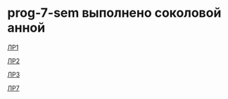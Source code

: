 # prog-7-sem выполнено соколовой анной

[ЛР1](https://github.com/calabiyauspace/prog-7-sem/tree/main/lr1)

[ЛР2](https://github.com/calabiyauspace/prog-7-sem/tree/main/lr2)

[ЛР3](https://github.com/calabiyauspace/prog-7-sem/tree/main/lr3)

[ЛР7](https://github.com/calabiyauspace/prog-7-sem/tree/main/lr7)
